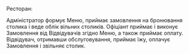 Ресторан:

Адміністратор формує Меню, приймає замовлення на бронювання столика і веде облік вільних столиків. Офіціант приймає і виконує Замовлення 
від Відвідувачів згідно Меню, а також приймає оплату. Відвідувач, отримавши обслуговування, приймає їжу, оплачує Замовлення і звільняє столик.
